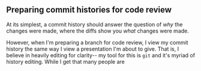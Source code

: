 Preparing commit histories for code review
------------------------------------------

At its simplest, a commit history should answer the question of *why* the
changes were made, where the diffs show you *what* changes were made.

However, when I'm preparing a branch for code review, I view my commit
history the same way I view a presentation I'm about to give.  That is, I
believe in heavily editing for clarity-- my tool for this is `git` and it's
myriad of history editing.  While I get that many people are
